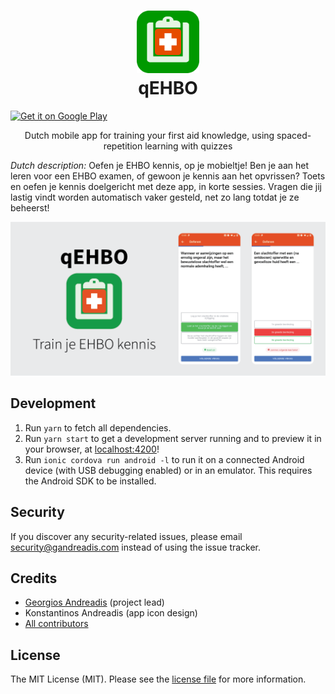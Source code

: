 <h1 align="center">
    <img src="resources/icon.png" width="100" alt="qEHBO">
    <br>
    qEHBO
</h1>

<a href='https://play.google.com/store/apps/details?id=com.gandreadis.qehbo&pcampaignid=MKT-Other-global-all-co-prtnr-py-PartBadge-Mar2515-1'><img alt='Get it on Google Play' src='https://play.google.com/intl/en_us/badges/images/generic/en_badge_web_generic.png' width="140"/></a>

<p align="center">
    Dutch mobile app for training your first aid knowledge, using spaced-repetition learning with quizzes
</p>

_Dutch description:_ Oefen je EHBO kennis, op je mobieltje! Ben je aan het leren voor een EHBO examen, of gewoon je kennis aan het opvrissen? Toets en oefen je kennis doelgericht met deze app, in korte sessies. Vragen die jij lastig vindt worden automatisch vaker gesteld, net zo lang totdat je ze beheerst!

![qEHBO](misc/qehbo-feature-graphic.png)

## Development
1. Run `yarn` to fetch all dependencies.
2. Run `yarn start` to get a development server running and to preview it in your browser, at [localhost:4200](http://localhost:4200)!
3. Run `ionic cordova run android -l` to run it on a connected Android device (with USB debugging enabled) or in an emulator. This requires the Android SDK to be installed.

## Security
If you discover any security-related issues, please email security@gandreadis.com instead of using the issue tracker.

## Credits
- [Georgios Andreadis](https://github.com/gandreadis) (project lead)
- Konstantinos Andreadis (app icon design)
- [All contributors](../../contributors)

## License
The MIT License (MIT). Please see the [license file](LICENSE) for more information.
